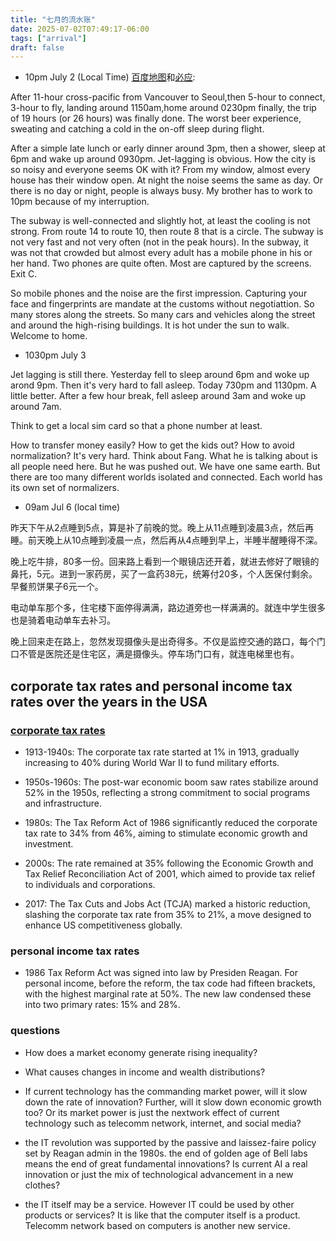 ```yaml
---
title: "七月的流水账"
date: 2025-07-02T07:49:17-06:00
tags: ["arrival"]
draft: false
---
```


* 10pm July 2 (Local Time) [百度地图](map.baidu.com)和[必应](bing.com):

After 11-hour cross-pacific from Vancouver to Seoul,then 5-hour to connect, 3-hour to fly, landing around 1150am,home around 0230pm finally, the trip of 19 hours (or 26 hours) was finally done. The worst beer experience, sweating and catching a cold in the on-off sleep during flight.

After a simple late lunch or early dinner around 3pm, then a shower, sleep at 6pm and wake up around 0930pm. Jet-lagging is obvious. How the city is so noisy and everyone seems OK with it? From my window, almost every house has their window open. At night the noise seems the same as day. Or there is no day or night, people is always busy. My brother has to work to 10pm because of my interruption.

The subway is well-connected and slightly hot, at least the cooling is not strong. From route 14 to route 10, then route 8 that is a circle. The subway is not very fast and not very often (not in the peak hours). In the subway, it was not that crowded but almost every adult has a mobile phone in his or her hand. Two phones are quite often. Most are captured by the screens. Exit C. 

So mobile phones and the noise are the first impression. Capturing your face and fingerprints are mandate at the customs without negotiattion. So many stores along the streets. So many cars and vehicles along the street and around the high-rising buildings. It is hot under the sun to walk. Welcome to home.

* 1030pm July 3

Jet lagging is still there. Yesterday fell to sleep around 6pm and woke up arond 9pm. Then it's very hard to fall asleep. Today 730pm and 1130pm. A little better. After a few hour break, fell asleep around 3am and woke up around 7am.

Think to get a local sim card so that a phone number at least.

How to transfer money easily? How to get the kids out? How to avoid normalization? It's very hard. Think about Fang. What he is talking about is all people need here. But he was pushed out. We have one same earth. But there are too many different worlds isolated and connected. Each world has its own set of normalizers.

* 09am Jul 6 (local time)

昨天下午从2点睡到5点，算是补了前晚的觉。晚上从11点睡到凌晨3点，然后再睡。前天晚上从10点睡到凌晨一点，然后再从4点睡到早上，半睡半醒睡得不深。

晚上吃牛排，80多一份。回来路上看到一个眼镜店还开着，就进去修好了眼镜的鼻托，5元。进到一家药房，买了一盒药38元，统筹付20多，个人医保付剩余。早餐煎饼果子6元一个。

电动单车那个多，住宅楼下面停得满满，路边道旁也一样满满的。就连中学生很多也是骑着电动单车去补习。

晚上回来走在路上，忽然发现摄像头是出奇得多。不仅是监控交通的路口，每个门口不管是医院还是住宅区，满是摄像头。停车场门口有，就连电梯里也有。

## corporate tax rates and personal income tax rates over the years in the USA

### [corporate tax rates](https://en.wadaef.net/us-corporate-tax-rate-by-year/)

* 1913-1940s: The corporate tax rate started at 1% in 1913, gradually increasing to 40% during World War II to fund military efforts.

* 1950s-1960s: The post-war economic boom saw rates stabilize around 52% in the 1950s, reflecting a strong commitment to social programs and infrastructure.

* 1980s: The Tax Reform Act of 1986 significantly reduced the corporate tax rate to 34% from 46%, aiming to stimulate economic growth and investment.

* 2000s: The rate remained at 35% following the Economic Growth and Tax Relief Reconciliation Act of 2001, which aimed to provide tax relief to individuals and corporations.

* 2017: The Tax Cuts and Jobs Act (TCJA) marked a historic reduction, slashing the corporate tax rate from 35% to 21%, a move designed to enhance US competitiveness globally.

### personal income tax rates

* 1986 Tax Reform Act was signed into law by Presiden Reagan. For personal income, before the reform, the tax code had fifteen brackets, with the highest marginal rate at 50%. The new law condensed these into two primary rates: 15% and 28%.

### questions

* How does a market economy generate rising inequality? 

* What causes changes in income and wealth distributions?

* If current technology has the commanding market power, will it slow down the rate of innovation? Further, will it slow down economic growth too? Or its market power is just the nextwork effect of current technology such as telecomm network, internet, and social media?

* the IT revolution was supported by the passive and laissez-faire policy set by Reagan admin in the 1980s. the end of golden age of Bell labs means the end of great fundamental innovations? Is current AI a real innovation or just the mix of technological advancement in a new clothes?

* the IT itself may be a service. However IT could be used by other products or services? It is like that the computer itself is a product. Telecomm network based on computers is another new service.

